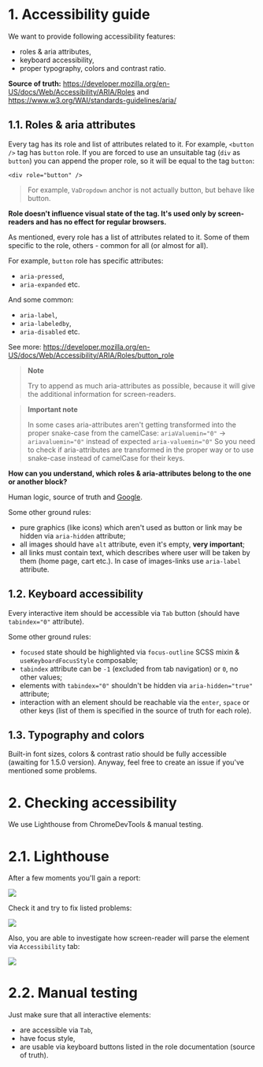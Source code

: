 # 1. Accessibility guide

We want to provide following accessibility features:
- roles & aria attributes,
- keyboard accessibility,
- proper typography, colors and contrast ratio.

**Source of truth:** https://developer.mozilla.org/en-US/docs/Web/Accessibility/ARIA/Roles and https://www.w3.org/WAI/standards-guidelines/aria/

## 1.1. Roles & aria attributes

Every tag has its role and list of attributes related to it. For example, `<button />` tag has
`button` role. If you are forced to use an unsuitable tag (`div` as `button`) you can append the proper role, so it will be equal to the tag `button`:

`<div role="button" />`

> For example, `VaDropdown` anchor is not actually button, but behave like button.

**Role doesn't influence visual state of the tag. It's used only by screen-readers and has no effect for regular browsers.**

As mentioned, every role has a list of attributes related to it. Some of them specific to the role, others - common for all (or almost for all).

For example, `button` role has specific attributes:
- `aria-pressed`,
- `aria-expanded` etc.

And some common:
- `aria-label`,
- `aria-labeledby`,
- `aria-disabled` etc.

See more: https://developer.mozilla.org/en-US/docs/Web/Accessibility/ARIA/Roles/button_role

> **Note**
> 
> Try to append as much aria-attributes as possible, because it will give the additional information for screen-readers.

> **Important note**
> 
>In some cases aria-attributes aren't getting transformed into the proper snake-case from the camelCase:
> `ariaValuemin="0"` -> `ariavaluemin="0"` instead of expected `aria-valuemin="0"`
> So you need to check if aria-attributes are transformed in the proper way or to use snake-case instead of camelCase for their keys.

**How can you understand, which roles & aria-attributes belong to the one or another block?**

Human logic, source of truth and [Google](https://letmegooglethat.com/?q=tab+accessibility).

Some other ground rules:
- pure graphics (like icons) which aren't used as button or link may be hidden via `aria-hidden` attribute;
- all images should have `alt` attribute, even it's empty, **very important**;
- all links must contain text, which describes where user will be taken by them (home page, cart etc.). In case of images-links use `aria-label` attribute.

## 1.2. Keyboard accessibility

Every interactive item should be accessible via `Tab` button (should have `tabindex="0"` attribute).

Some other ground rules:
- `focused` state should be highlighted via `focus-outline` SCSS mixin & `useKeyboardFocusStyle` composable;
- `tabindex` attribute can be `-1` (excluded from tab navigation) or `0`, no other values;
- elements with `tabindex="0"` shouldn't be hidden via `aria-hidden="true"` attribute;
- interaction with an element should be reachable via the `enter`, `space` or other keys (list of them is specified in the source of truth for each role).

## 1.3. Typography and colors

Built-in font sizes, colors & contrast ratio should be fully accessible (awaiting for 1.5.0 version). Anyway, feel free to create an issue if you've mentioned some problems.

# 2. Checking accessibility

We use Lighthouse from ChromeDevTools & manual testing.

# 2.1. Lighthouse

After a few moments you'll gain a report:

![](https://wd.imgix.net/image/admin/2O9SByfzzLWTPQAcPlgN.png?auto=format)

Check it and try to fix listed problems:

![](https://wd.imgix.net/image/admin/62KIEtieXbeJl36cN0kQ.png?auto=format)

Also, you are able to investigate how screen-reader will parse the element via `Accessibility` tab:

![](https://wd.imgix.net/image/NJdAV9UgKuN8AhoaPBquL7giZQo1/w3l7Zbtti7m5NuxuOalR.png?auto=format)

# 2.2. Manual testing

Just make sure that all interactive elements:
- are accessible via `Tab`, 
- have focus style,
- are usable via keyboard buttons listed in the role documentation (source of truth).